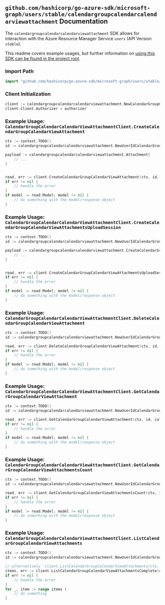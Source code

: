 
## `github.com/hashicorp/go-azure-sdk/microsoft-graph/users/stable/calendargroupcalendarcalendarviewattachment` Documentation

The `calendargroupcalendarcalendarviewattachment` SDK allows for interaction with the Azure Resource Manager Service `users` (API Version `stable`).

This readme covers example usages, but further information on [using this SDK can be found in the project root](https://github.com/hashicorp/go-azure-sdk/tree/main/docs).

### Import Path

```go
import "github.com/hashicorp/go-azure-sdk/microsoft-graph/users/stable/calendargroupcalendarcalendarviewattachment"
```


### Client Initialization

```go
client := calendargroupcalendarcalendarviewattachment.NewCalendarGroupCalendarCalendarViewAttachmentClientWithBaseURI("https://management.azure.com")
client.Client.Authorizer = authorizer
```


### Example Usage: `CalendarGroupCalendarCalendarViewAttachmentClient.CreateCalendarGroupCalendarViewAttachment`

```go
ctx := context.TODO()
id := calendargroupcalendarcalendarviewattachment.NewUserIdCalendarGroupIdCalendarIdCalendarViewID("userIdValue", "calendarGroupIdValue", "calendarIdValue", "eventIdValue")

payload := calendargroupcalendarcalendarviewattachment.Attachment{
	// ...
}


read, err := client.CreateCalendarGroupCalendarViewAttachment(ctx, id, payload)
if err != nil {
	// handle the error
}
if model := read.Model; model != nil {
	// do something with the model/response object
}
```


### Example Usage: `CalendarGroupCalendarCalendarViewAttachmentClient.CreateCalendarGroupCalendarViewAttachmentsUploadSession`

```go
ctx := context.TODO()
id := calendargroupcalendarcalendarviewattachment.NewUserIdCalendarGroupIdCalendarIdCalendarViewID("userIdValue", "calendarGroupIdValue", "calendarIdValue", "eventIdValue")

payload := calendargroupcalendarcalendarviewattachment.CreateCalendarGroupCalendarViewAttachmentsUploadSessionRequest{
	// ...
}


read, err := client.CreateCalendarGroupCalendarViewAttachmentsUploadSession(ctx, id, payload)
if err != nil {
	// handle the error
}
if model := read.Model; model != nil {
	// do something with the model/response object
}
```


### Example Usage: `CalendarGroupCalendarCalendarViewAttachmentClient.DeleteCalendarGroupCalendarViewAttachment`

```go
ctx := context.TODO()
id := calendargroupcalendarcalendarviewattachment.NewUserIdCalendarGroupIdCalendarIdCalendarViewIdAttachmentID("userIdValue", "calendarGroupIdValue", "calendarIdValue", "eventIdValue", "attachmentIdValue")

read, err := client.DeleteCalendarGroupCalendarViewAttachment(ctx, id, calendargroupcalendarcalendarviewattachment.DefaultDeleteCalendarGroupCalendarViewAttachmentOperationOptions())
if err != nil {
	// handle the error
}
if model := read.Model; model != nil {
	// do something with the model/response object
}
```


### Example Usage: `CalendarGroupCalendarCalendarViewAttachmentClient.GetCalendarGroupCalendarViewAttachment`

```go
ctx := context.TODO()
id := calendargroupcalendarcalendarviewattachment.NewUserIdCalendarGroupIdCalendarIdCalendarViewIdAttachmentID("userIdValue", "calendarGroupIdValue", "calendarIdValue", "eventIdValue", "attachmentIdValue")

read, err := client.GetCalendarGroupCalendarViewAttachment(ctx, id, calendargroupcalendarcalendarviewattachment.DefaultGetCalendarGroupCalendarViewAttachmentOperationOptions())
if err != nil {
	// handle the error
}
if model := read.Model; model != nil {
	// do something with the model/response object
}
```


### Example Usage: `CalendarGroupCalendarCalendarViewAttachmentClient.GetCalendarGroupCalendarViewAttachmentsCount`

```go
ctx := context.TODO()
id := calendargroupcalendarcalendarviewattachment.NewUserIdCalendarGroupIdCalendarIdCalendarViewID("userIdValue", "calendarGroupIdValue", "calendarIdValue", "eventIdValue")

read, err := client.GetCalendarGroupCalendarViewAttachmentsCount(ctx, id, calendargroupcalendarcalendarviewattachment.DefaultGetCalendarGroupCalendarViewAttachmentsCountOperationOptions())
if err != nil {
	// handle the error
}
if model := read.Model; model != nil {
	// do something with the model/response object
}
```


### Example Usage: `CalendarGroupCalendarCalendarViewAttachmentClient.ListCalendarGroupCalendarViewAttachments`

```go
ctx := context.TODO()
id := calendargroupcalendarcalendarviewattachment.NewUserIdCalendarGroupIdCalendarIdCalendarViewID("userIdValue", "calendarGroupIdValue", "calendarIdValue", "eventIdValue")

// alternatively `client.ListCalendarGroupCalendarViewAttachments(ctx, id, calendargroupcalendarcalendarviewattachment.DefaultListCalendarGroupCalendarViewAttachmentsOperationOptions())` can be used to do batched pagination
items, err := client.ListCalendarGroupCalendarViewAttachmentsComplete(ctx, id, calendargroupcalendarcalendarviewattachment.DefaultListCalendarGroupCalendarViewAttachmentsOperationOptions())
if err != nil {
	// handle the error
}
for _, item := range items {
	// do something
}
```
